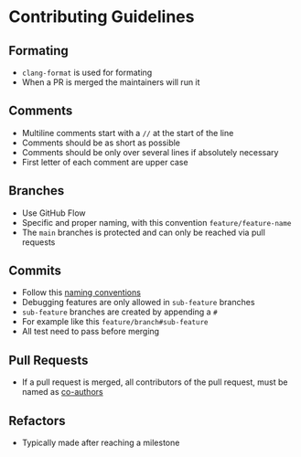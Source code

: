 <!-- This file is from https://github.com/ParallelEngineering/.github/edit/main/.github/CONTRIBUTING.md -->

# Contributing Guidelines

## Formating
- `clang-format` is used for formating
- When a PR is merged the maintainers will run it

## Comments
- Multiline comments start with a `//` at the start of the line 
- Comments should be as short as possible
- Comments should be  only over several lines if absolutely necessary
- First letter of each comment are upper case

## Branches
- Use GitHub Flow
- Specific and proper naming, with this convention `feature/feature-name`
- The `main` branches is protected and can only be reached via pull requests

## Commits
- Follow this [naming conventions](https://gist.github.com/qoomon/5dfcdf8eec66a051ecd85625518cfd13)
- Debugging features are only allowed in `sub-feature` branches
- `sub-feature` branches are created by appending a `#`
- For example like this `feature/branch#sub-feature`
- All test need to pass before merging

## Pull Requests
- If a pull request is merged, all contributors of the pull request, must be named as [co-authors](https://docs.github.com/en/pull-requests/committing-changes-to-your-project/creating-and-editing-commits/creating-a-commit-with-multiple-authors)

## Refactors
- Typically made after reaching a milestone

